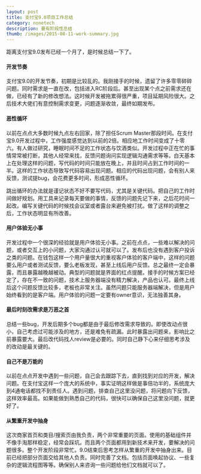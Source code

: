 ```yaml
---
layout: post
title: 支付宝9.0项目工作总结
category: nonetech
description: 要有阶段性总结
thumb: /images/2015-08-11-work-summary.jpg
---
```


距离支付宝9.0发布已经一个月了，是时候总结一下了。

#### 开发节奏

支付宝9.0的开发节奏，初期是比较乱的。我刚接手的时候，遗留了许多零零碎碎问题。同时需求是一直在改，包括进入RC阶段后。甚至出现某个点之前需求还在做，已经有了新的修改想法。这时候开发被拖累得很严重，项目延期风险很大。之后技术大佬们有意控制需求变更，问题逐渐收敛，最终如期发布。

#### 恶性循环

以前在点点大多数时候九点左右回家，除了担任Scrum Master那段时间。在支付宝9.0开发过程中，工作强度感觉达到以前的2倍。相应地工作时间变成了十零六。有人做过研究，睡眠时间不足的工作状态与饮酒类似。开发过程中正在忙的事情常常被打断，其他人经常来找，反馈问题询问实现逻辑沟通需求等等。白天基本上在处理这样的问题，写代码的时间只能放在晚上，并且时间占到工作时间的一半。这样的工作状态导致写代码容易出现问题。相应的代码出现问题，会有别人来反馈，测试提bug，会花费更多时间，形成恶性循环。

跳出循环的办法就是谨记状态不好不要写代码，尤其是关键代码。把自己的工作时间做好规划。用工具来记录每天要做的事情，反馈的问题先记下来，之后花时间一起改。编写关键代码的时候找会议室或者露台来避免被打扰。做了这样的调整之后，工作状态明显有所改善。

#### 用户体验无小事

开发过程中一个很深的经验就是用户体验无小事。之前在点点，一些难以解决的问题，或者交互上的小问题，大家沟通过认可就可以了。发布后也没有遇到客户投诉之类的问题。在钱包这样一个用户量很大的重视客户体验的客户端中，这样的问题要么用户或者测试反馈，要么老板发现，甚至上线后用户反馈。总之最终一定会暴露，而且暴露越晚越被动。典型的问题就是界面的红点提醒。接手的时候方案已经定了，存在不一致的问题，技术上服务器端没有精力解决，产品也认可。最终上线后这个问题反馈比较多，老板也非常关注。虽然问题只能服务器端解决，但是用户始终看到的是客户端。用户体验的问题一定要有owner意识，无法独善其身。

#### 最后时刻改需求是万恶之首

总结一些bug，开发后期多个bug都是由于最后修改需求导致的。即使改动点很小，自己考虑过可能涉及的地方，还是难免有疏漏。此时暴露出问题来，影响比之前暴露要大。最后改代码找人review是必要的。同时自己静下心来仔细思考涉及的改动是最关键的。

#### 自己不是万能的

以前在点点开发中遇到一些问题，自己会去跟踪下去，直到找到对应的开发，解决问题。在支付宝这样一个庞大的系统中，事实证明这样做是事倍功半的，系统庞大到4通电话都找不到责任人。遇到问题，排查自己这里没问题，将问题向下反馈，这样效率最高。如果能做到熟悉自己的代码，很快可以确保自己这里没问题，就更好了。

#### 从繁重开发中抽身

这次商家首页和类目/搜索页由我负责，两个非常重要的页面。使用的基础组件并不像手淘那样稳定，经常会踩坑。而且两个页面都用到新技术来开发，要解决的问题很多。整个开发阶段非常忙。9.0结束后思考怎样从繁重的开发中抽身出来。目前已经把部分页面交给其他人负责。同时完善了文档。包括页面唤起协议、一些复杂的逻辑流程图等等。确保别人来咨询一些问题给他们文档就可以了。
